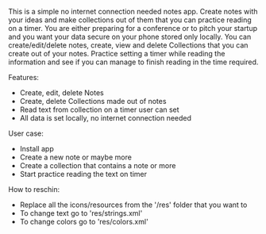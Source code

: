 This is a simple no internet connection needed notes app. Create notes with your ideas and make collections out of them that you can practice reading on a timer. You are either preparing for a conference or to pitch your startup and you want your data secure on your phone stored only locally. You can create/edit/delete notes, create, view and delete Collections that you can create out of your notes. Practice setting a timer while reading the information and see if you can manage to finish reading in the time required.

Features:
* Create, edit, delete Notes
* Create, delete Collections made out of notes
* Read text from collection on a timer user can set
* All data is set locally, no internet connection needed

User case:
* Install app
* Create a new note or maybe more
* Create a collection that contains a note or more
* Start practice reading the text on timer

How to reschin:
* Replace all the icons/resources from the '/res' folder that you want to
* To change text go to 'res/strings.xml'
* To change colors go to 'res/colors.xml'
